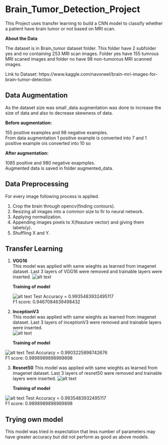 # Brain_Tumor_Detection_Project

<p>This Project uses transfer learning to build a CNN model to classify whether a patient have brain tumor or not based on MRI scan.</P>

**About the Data**
<p>The dataset is in Brain_tumor dataset folder. This folder have 2 subfolder yes and no containing 253 MRI scan images. Folder yes have 155 tumrous MRI scaned images and folder no have 98 non-tumorous MRI scanned images.</p>
Link to Dataset: https://www.kaggle.com/navoneel/brain-mri-images-for-brain-tumor-detection


## Data Augmentation

<p>As the dataset size was small ,data augmentation was done to increase the size of data and also to decrease skewness of data.<br>
  
**Before augmentation:**<br>

 155 positive examples and 98 negative examples.<br>
 From data augmentation 1 positive example is converted into 7 and 1 positive example ois converted into 10 so <br>
 
  **After augmentation:**<br>
  
  1085 positive and 980 negative exapmples.<br>
  Augmented data is saved in folder augmented_data.
  
  ## Data Preprocessing
  
  For every image following process is applied.
  1. Crop the brain through opencv(finding contours).
  2. Resizing all images into a common size to fir to neural network.
  3. Applying normalization.
  4. Appending images pixels to X(feauture vector) and giving them labels(y).
  5. Shuffling X and Y.
  
  ## Transfer Learning
  
  1. **VGG16**<br>
     This model was applied with same wieghts as learned from imagenet dataset. Last 3 layers of VGG16 were removed and trainable  layers were inserted.
     ![alt text](https://github.com/dhruvgrover1251/Brain_Tumor_Detection_Project/blob/master/VGG16a.PNG)<br>
     
     **Training of model** <br>
     
     ![alt text](https://github.com/dhruvgrover1251/Brain_Tumor_Detection_Project/blob/master/VGG16training.PNG)
     Test Accuracy = 0.9935483932495117<br>
     F1 score: 0.9467084639498432<br>

  2. **InceptionV3**<br>
     This model was applied with same wieghts as learned from imagenet dataset. Last 3 layers of inceptionV3 were removed and trainable  layers were inserted.<br>
      ![alt text](https://github.com/dhruvgrover1251/Brain_Tumor_Detection_Project/blob/master/inceptionv3.PNG)<br>
          
       **Training of model** <br>
       
   ![alt text](https://github.com/dhruvgrover1251/Brain_Tumor_Detection_Project/blob/master/inceptiontraining.PNG)
     Test Accuracy = 0.9903225898742676<br>
     F1 score: 0.9898989898989898<br>


  3. **Resnet50**
     This model was applied with same wieghts as learned from imagenet dataset. Last 3 layers of resnet50  were removed and trainable  layers were inserted.
       ![alt text](https://github.com/dhruvgrover1251/Brain_Tumor_Detection_Project/blob/master/inceptionv3.PNG)<br>
          
       **Training of model** <br>
       
   ![alt text](https://github.com/dhruvgrover1251/Brain_Tumor_Detection_Project/blob/master/inceptiontraining.PNG)
     Test Accuracy = 0.9935483932495117<br>
     F1 score: 0.9898989898989898<br>
     
 ## Trying own model 
 This model was tried in expectation that less number of parameters may have greater accuracy but did not perform as good as above models.
 



